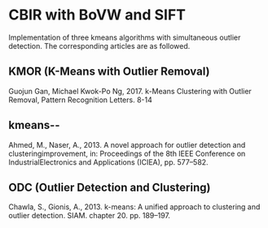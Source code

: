 # CBIR with BoVW and SIFT
Implementation of three kmeans algorithms with simultaneous outlier detection. The corresponding articles are as followed. 
## KMOR (K-Means with Outlier Removal)
Guojun Gan, Michael Kwok-Po Ng, 2017. k-Means Clustering with Outlier Removal, Pattern Recognition Letters. 8-14
## kmeans--
Ahmed, M., Naser, A., 2013. A novel approach for outlier detection and clusteringimprovement, in: Proceedings of the 8th IEEE Conference on IndustrialElectronics and Applications (ICIEA), pp. 577–582.
## ODC (Outlier Detection and Clustering)
Chawla, S., Gionis, A., 2013. k-means: A unified approach to clustering and outlier detection. SIAM. chapter 20. pp. 189–197.
